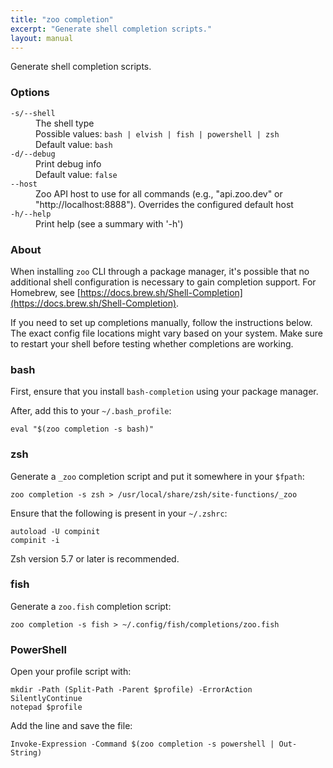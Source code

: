 ```yaml
---
title: "zoo completion"
excerpt: "Generate shell completion scripts."
layout: manual
---
```


Generate shell completion scripts.

### Options

<dl class="flags">
   <dt><code>-s/--shell</code></dt>
   <dd>The shell type<br/>Possible values: <code>bash | elvish | fish | powershell | zsh</code><br/>Default value: <code>bash</code></dd>

   <dt><code>-d/--debug</code></dt>
   <dd>Print debug info<br/>Default value: <code>false</code></dd>

   <dt><code>--host</code></dt>
   <dd>Zoo API host to use for all commands (e.g., "api.zoo.dev" or "http://localhost:8888"). Overrides the configured default host</dd>

   <dt><code>-h/--help</code></dt>
   <dd>Print help (see a summary with '-h')</dd>
</dl>


### About

When installing `zoo` CLI through a package manager, it's possible that
no additional shell configuration is necessary to gain completion support. For
Homebrew, see [https://docs.brew.sh/Shell-Completion](https://docs.brew.sh/Shell-Completion).

If you need to set up completions manually, follow the instructions below. The exact
config file locations might vary based on your system. Make sure to restart your
shell before testing whether completions are working.

### bash

First, ensure that you install `bash-completion` using your package manager.

After, add this to your `~/.bash_profile`:

```
eval "$(zoo completion -s bash)"
```

### zsh

Generate a `_zoo` completion script and put it somewhere in your `$fpath`:

```
zoo completion -s zsh > /usr/local/share/zsh/site-functions/_zoo
```

Ensure that the following is present in your `~/.zshrc`:

```
autoload -U compinit
compinit -i
```

Zsh version 5.7 or later is recommended.

### fish

Generate a `zoo.fish` completion script:

```
zoo completion -s fish > ~/.config/fish/completions/zoo.fish
```

### PowerShell

Open your profile script with:

```
mkdir -Path (Split-Path -Parent $profile) -ErrorAction SilentlyContinue
notepad $profile
```

Add the line and save the file:

```
Invoke-Expression -Command $(zoo completion -s powershell | Out-String)
```